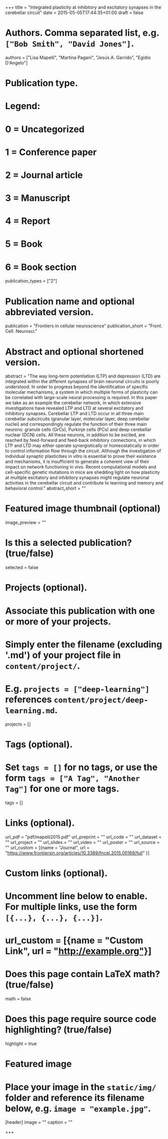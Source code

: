 +++
title = "Integrated plasticity at inhibitory and excitatory synapses in the cerebellar circuit"
date = 2015-05-05T17:44:35+01:00
draft = false

# Authors. Comma separated list, e.g. `["Bob Smith", "David Jones"]`.
authors = ["Lisa Mapelli", "Martina Pagani", "Jesús A. Garrido", "Egidio D'Angelo"]

# Publication type.
# Legend:
# 0 = Uncategorized
# 1 = Conference paper
# 2 = Journal article
# 3 = Manuscript
# 4 = Report
# 5 = Book
# 6 = Book section
publication_types = ["2"]

# Publication name and optional abbreviated version.
publication = "Frontiers in cellular neuroscience"
publication_short = "Front. Cell. Neurosci."

# Abstract and optional shortened version.
abstract = "The way long-term potentiation (LTP) and depression (LTD) are integrated within the different synapses of brain neuronal circuits is poorly understood. In order to progress beyond the identification of specific molecular mechanisms, a system in which multiple forms of plasticity can be correlated with large-scale neural processing is required. In this paper we take as an example the cerebellar network, in which extensive investigations have revealed LTP and LTD at several excitatory and inhibitory synapses. Cerebellar LTP and LTD occur in all three main cerebellar subcircuits (granular layer, molecular layer, deep cerebellar nuclei) and correspondingly regulate the function of their three main neurons: granule cells (GrCs), Purkinje cells (PCs) and deep cerebellar nuclear (DCN) cells. All these neurons, in addition to be excited, are reached by feed-forward and feed-back inhibitory connections, in which LTP and LTD may either operate synergistically or homeostatically in order to control information flow through the circuit. Although the investigation of individual synaptic plasticities in vitro is essential to prove their existence and mechanisms, it is insufficient to generate a coherent view of their impact on network functioning in vivo. Recent computational models and cell-specific genetic mutations in mice are shedding light on how plasticity at multiple excitatory and inhibitory synapses might regulate neuronal activities in the cerebellar circuit and contribute to learning and memory and behavioral control."
abstract_short = ""

# Featured image thumbnail (optional)
image_preview = ""

# Is this a selected publication? (true/false)
selected = false

# Projects (optional).
#   Associate this publication with one or more of your projects.
#   Simply enter the filename (excluding '.md') of your project file in `content/project/`.
#   E.g. `projects = ["deep-learning"]` references `content/project/deep-learning.md`.
projects = []

# Tags (optional).
#   Set `tags = []` for no tags, or use the form `tags = ["A Tag", "Another Tag"]` for one or more tags.
tags = []

# Links (optional).
url_pdf = "pdf/mapelli2015.pdf"
url_preprint = ""
url_code = ""
url_dataset = ""
url_project = ""
url_slides = ""
url_video = ""
url_poster = ""
url_source = ""
url_custom = [{name = "Journal", url = "https://www.frontiersin.org/articles/10.3389/fncel.2015.00169/full" }]

# Custom links (optional).
#   Uncomment line below to enable. For multiple links, use the form `[{...}, {...}, {...}]`.
# url_custom = [{name = "Custom Link", url = "http://example.org"}]

# Does this page contain LaTeX math? (true/false)
math = false

# Does this page require source code highlighting? (true/false)
highlight = true

# Featured image
# Place your image in the `static/img/` folder and reference its filename below, e.g. `image = "example.jpg"`.
[header]
image = ""
caption = ""

+++

